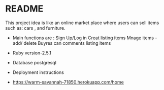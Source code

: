 # README

This project idea is like an online market place where users can sell items such as:
cars , and furniture.

* Main functions are :
    Sign Up/Log in
    Creat listing items
    Mnage items - add/ delete
    Buyres can comments listing items
  
* Ruby version-2.5.1

* Database postgresql

* Deployment instructions

* https://warm-savannah-71850.herokuapp.com/home
